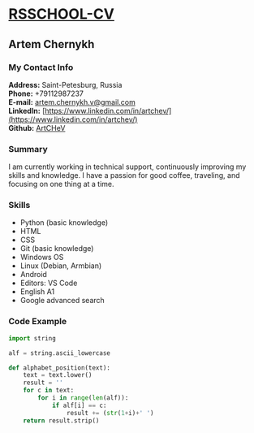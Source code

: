 # [RSSCHOOL-CV](https://artchev.github.io/rsschool-cv/cv)  

## Artem Chernykh

### My Contact Info

**Address:** Saint-Petesburg, Russia  
**Phone:** +79112987237  
**E-mail:** artem.chernykh.v@gmail.com  
**LinkedIn:** [https://www.linkedin.com/in/artchev/](https://www.linkedin.com/in/artchev/)  
**Github:**  [ArtCHeV](https://github.com/ArtCHeV/)

### Summary

I am currently working in technical support, continuously improving my skills and knowledge. I have a passion for good coffee, traveling, and focusing on one thing at a time.

### Skills

- Python (basic knowledge)
- HTML
- CSS
- Git (basic knowledge)
- Windows OS
- Linux (Debian, Armbian)
- Android
- Editors: VS Code
- English A1
- Google advanced search

### Code Example

```python
import string

alf = string.ascii_lowercase

def alphabet_position(text):
    text = text.lower()
    result = ''
    for c in text:
        for i in range(len(alf)):
            if alf[i] == c:
                result += (str(1+i)+' ')
    return result.strip()

